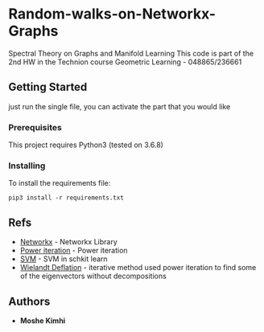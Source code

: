 # Random-walks-on-Networkx-Graphs
Spectral Theory on Graphs and Manifold Learning
This code is part of the 2nd HW in the Technion course
Geometric Learning - 048865/236661


## Getting Started

just run the single file, you can activate the part that you would like 

### Prerequisites
This project requires Python3 (tested on 3.6.8)


### Installing
To install the requirements file:

```
pip3 install -r requirements.txt
```


## Refs
* [Networkx](https://networkx.org/documentation/stable/index.html) - Networkx Library
* [Power iteration](https://en.wikipedia.org/wiki/Power_iteration) - Power iteration
* [SVM](https://scikit-learn.org/stable/modules/svm.html) - SVM in schkit learn
* [Wielandt Deflation](https://www.cs.ubc.ca/~greif/Publications/EVP_survey_final_rev.pdf) - iterative method used power iteration to find some of the eigenvectors without decompositions


## Authors

* **Moshe Kimhi**

